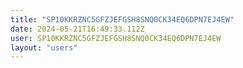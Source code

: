 ```yaml
---
title: "SP10KKRZNC5GFZJEFGSH8SNQ0CK34EQ6DPN7EJ4EW"
date: 2024-05-21T16:49:33.112Z
user: SP10KKRZNC5GFZJEFGSH8SNQ0CK34EQ6DPN7EJ4EW
layout: "users"
---
```

    